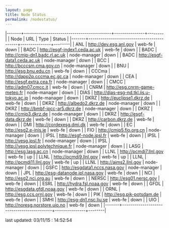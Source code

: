 ```yaml
---
layout: page
title: Node Status
permalink: /nodestatus/
---
```


|-------+-------------------------------------------+---------------+--------|
| Node  | URL                                       | Type          | Status |
|-------+-------------------------------------------+---------------+--------|
| ANL   | http://dev.esg.anl.gov                    | web-fe        | down   |
| BADC  | http://esgf-index1.ceda.ac.uk             | web-fe        | down   |
| BADC  | http://cmip-dn1.badc.rl.ac.uk             | node-manager  | down   |
| BADC  | http://esgf-data1.ceda.ac.uk              | node-manager  | down   |
| BCC   | http://bcccsm.cma.gov.cn                  | node-manager  | down   |
| BNU   | http://esg.bnu.edu.cn                     | web-fe        | down   |
| CCCma | http://dapp2p.cccma.ec.gc.ca              | node-manager  | down   |
| CEA   | http://esgf.extra.cea.fr                  | node-manager  | down   |
| CMCC  | http://adm07.cmcc.it                      | web-fe        | down   |
| CNRM  | http://esg.cnrm-game-meteo.fr             | node-manager  | down   |
| DIAS  | http://dias-esg-nd.tkl.iis.u-tokyo.ac.jp  | node-manager  | down   |
| DKRZ  | http://euclipse1.dkrz.de                  | web-fe        | down   |
| DKRZ  | http://albedo2.dkrz.de                    | node-manager  | down   |
| DKRZ  | http://bmbf-ipcc-ar5.dkrz.de              | node-manager  | down   |
| DKRZ  | http://cmip3.dkrz.de                      | node-manager  | down   |
| DKRZ  | http://esgf-data.dkrz.de                  | web-fe        | down   |
| DKRZ  | http://carbon.dkrz.de                     | web-fe        | down   |
| DMI   | http://cordexesg.dmi.dk                   | web-fe        | down   |
| EC    | http://esg2.e-inis.ie                     | web-fe        | down   |
| FIO   | http://cmip5.fio.org.cn                   | node-manager  | down   |
| IPSL  | http://esgf-node.ipsl.fr                  | web-fe        | down   |
| IPSL  | http://vesg.ipsl.fr                       | node-manager  | down   |
| IPSL  | http://vesg.ipsl.polytechnique.fr         | node-manager  | down   |
| LASG  | http://esg.lasg.ac.cn                     | node-manager  | down   |
| LLNL  | http://pcmdi7.llnl.gov                    | web-fe        | up     |
| LLNL  | http://pcmdi9.llnl.gov                    | web-fe        | up     |
| LLNL  | http://pcmdi11.llnl.gov                   | web-fe        | up     |
| LLNL  | http://aims2.llnl.gov                     | node-manager  | down   |
| GSFC  | http://esgdata1.nccs.nasa.gov             | node-manager  | down   |
| JPL   | http://esg-datanode.jpl.nasa.gov          | web-fe        | down   |
| NCI   | http://esg2.nci.org.au                    | web-fe        | down   |
| NERSC | http://esg01.nersc.gov                    | web-fe        | down   |
| ESRL  | http://hydra.fsl.noaa.gov                 | web-fe        | down   |
| GFDL  | http://esgdata.gfdl.noaa.gov              | web-fe        | down   |
| ORNL  | http://esg.ccs.ornl.gov                   | web-fe        | down   |
| PIK   | http://esg.pik-potsdam.de                 | web-fe        | down   |
| SMHI  | http://esg-dn1.nsc.liu.se                 | web-fe        | down   |
| UIO   | http://noresg.norstore.uio.no             | web-fe        | down   |
|-------+-------------------------------------------+---------------+--------|

last updated: 03/11/15 : 14:52:54